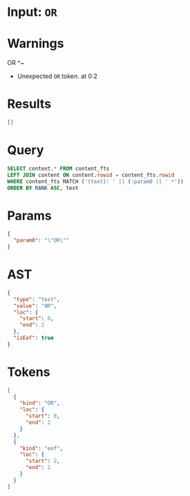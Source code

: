 # Input: `OR`

# Warnings

OR
^~
- Unexpected `OR` token. at 0:2

# Results
```json
[]
```

# Query

```sql
SELECT content.* FROM content_fts
LEFT JOIN content ON content.rowid = content_fts.rowid
WHERE content_fts MATCH ('{text}: ' || (:param0 || ' *'))
ORDER BY RANK ASC, text
```

# Params

```json
{
  "param0": "\"OR\""
}
```

# AST

```json
{
  "type": "text",
  "value": "OR",
  "loc": {
    "start": 0,
    "end": 2
  },
  "isEof": true
}
```

# Tokens
```json
[
  {
    "kind": "OR",
    "loc": {
      "start": 0,
      "end": 2
    }
  },
  {
    "kind": "eof",
    "loc": {
      "start": 2,
      "end": 2
    }
  }
]
```